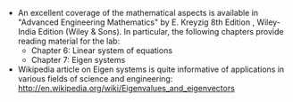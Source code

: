 - An excellent coverage of the mathematical aspects is available in "Advanced Engineering Mathematics" by E. Kreyzig 8th Edition , Wiley-India Edition (Wiley & Sons). In particular, the following chapters provide reading material for the lab:
   - Chapter 6: Linear system of equations
   - Chapter 7: Eigen systems
- Wikipedia article on Eigen systems is quite informative of applications in various fields of science and engineering: http://en.wikipedia.org/wiki/Eigenvalues_and_eigenvectors

